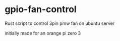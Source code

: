 # gpio-fan-control
Rust script to control 3pin pmw fan on ubuntu server

initially made for an orange pi zero 3
